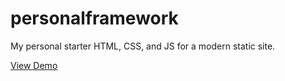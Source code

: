 # personalframework
My personal starter HTML, CSS, and JS for a modern static site.

[View Demo](https://sualeenma.github.io/personalframework/)